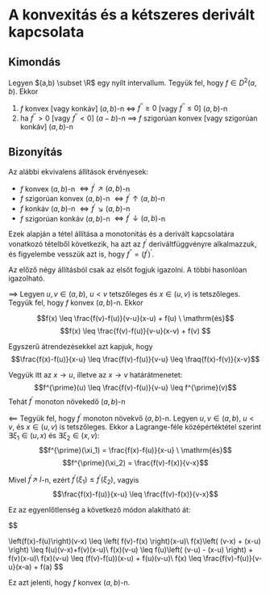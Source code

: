 # A konvexitás és a kétszeres derivált kapcsolata

## Kimondás
Legyen $(a,b) \subset \R$ egy nyílt intervallum. Tegyük fel, hogy $f \in D^2(a,b)$. Ekkor
1. $f$ konvex [vagy konkáv] $(a,b)$-n $\iff$ $f^{\prime\prime} \geq 0$ [vagy $f^{\prime\prime} \leq 0$] $(a,b)$-n
2. ha $f^{\prime\prime} > 0$ [vagy $f^{\prime \prime} < 0$] $(a-b)$-n $\implies$ $f$ szigorúan konvex [vagy szigorúan konkáv] $(a,b)$-n

## Bizonyítás
Az alábbi ekvivalens állítások érvényesek:
- $f$ konvex $(a,b)$-n $\iff f^{\prime} \nearrow (a,b)$-n
- $f$ szigorúan konvex $(a,b)$-n $\iff f^{\prime} \uparrow (a,b)$-n
- $f$ konkáv $(a,b)$-n $\iff f^{\prime} \searrow (a,b)$-n
- $f$ szigorúan konkáv $(a,b)$-n $\iff f^{\prime} \downarrow (a,b)$-n

Ezek alapján a tétel állítása a monotonitás és a derivált kapcsolatára vonatkozó tételből következik, ha
azt az $f^{\prime}$ deriváltfüggvényre alkalmazzuk, és figyelembe vesszük azt is, hogy $f^{\prime\prime} = (f^{\prime})^{\prime}$.

Az előző négy állításból csak az elsőt fogjuk igazolni. A többi hasonlóan igazolható.

$\implies$ Legyen $u,v \in (a,b), \ u < v$ tetszőleges és $x \in (u,v)$ is tetszőleges. Tegyük fel, hogy $f$ konvex $(a,b)$-n. Ekkor

$$f(x) \leq \frac{f(v)-f(u)}{v-u}(x-u) + f(u) \ \mathrm{és}$$
$$f(x) \leq \frac{f(v)-f(u)}{v-u}(x-v) + f(v) $$

Egyszerű átrendezésekkel azt kapjuk, hogy
$$\frac{f(x)-f(u)}{x-u} \leq \frac{f(v)-f(u)}{v-u} \leq \fraq{f(x)-f(v)}{x-v}$$ 

Vegyük itt az $x \to u$, illetve az $x \to v$ határátmenetet:
$$f^{\prime}(u) \leq \frac{f(v)-f(u)}{v-u} \leq f^{\prime}(v)$$
Tehát $f^{\prime}$ monoton növekedő $(a,b)$-n


$\impliedby$ Tegyük fel, hogy $f^{\prime}$ monoton növekvő $(a,b)$-n. Legyen $u,v \in (a,b), \ u < v$,
és $x \in (u,v)$ is tetszőleges. Ekkor a Lagrange-féle középértéktétel szerint $\exists \xi_1 \in (u,x)$ és $\exists \xi_2 \in (x,v)$:
$$f^{\prime}(\xi_1) = \frac{f(x)-f(u)}{x-u} \ \mathrm{és}$$
$$f^{\prime}(\xi_2) = \frac{f(v)-f(x)}{v-x}$$

Mivel $f^{\prime} \nearrow \ I$-n, ezért $f^{\prime}(\xi_1) \leq f^{\prime}(\xi_2)$, vagyis
$$\frac{f(x)-f(u)}{x-u} \leq \frac{f(v)-f(x)}{v-x}$$

Ez az egyenlőtlenség a következő módon alakítható át:

$$

\left(f(x)-f(u)\right)(v-x) \leq \left( f(v)-f(x) \right)(x-u)\\
f(x)\left( (v-x) + (x-u) \right) \leq f(u)(v-x)+f(v)(x-u)\\
f(x)(v-u) \leq f(u)\left( (v-u) - (x-u) \right) + f(v)(x-u)\\
f(x)(v-u) \leq (f(v)-f(u))(x-u) + f(u)(v-u)\\
f(x) \leq \frac{f(v)-f(u)}{v-u}(x-a) + f(a)
$$

Ez azt jelenti, hogy $f$ konvex $(a,b)$-n.